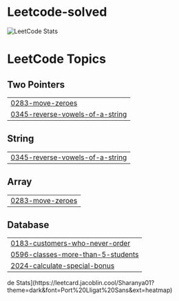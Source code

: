 # Leetcode-solved
![LeetCode Stats](https://leetcard.jacoblin.cool/Sharanya01?theme=dark&font=Port%20Lligat%20Sans&ext=heatmap)

<!---LeetCode Topics Start-->
# LeetCode Topics
## Two Pointers
|  |
| ------- |
| [0283-move-zeroes](https://github.com/sharanyazx/Leetcode-solved/tree/master/0283-move-zeroes) |
| [0345-reverse-vowels-of-a-string](https://github.com/sharanyazx/Leetcode-solved/tree/master/0345-reverse-vowels-of-a-string) |
## String
|  |
| ------- |
| [0345-reverse-vowels-of-a-string](https://github.com/sharanyazx/Leetcode-solved/tree/master/0345-reverse-vowels-of-a-string) |
## Array
|  |
| ------- |
| [0283-move-zeroes](https://github.com/sharanyazx/Leetcode-solved/tree/master/0283-move-zeroes) |
## Database
|  |
| ------- |
| [0183-customers-who-never-order](https://github.com/sharanyazx/Leetcode-solved/tree/master/0183-customers-who-never-order) |
| [0596-classes-more-than-5-students](https://github.com/sharanyazx/Leetcode-solved/tree/master/0596-classes-more-than-5-students) |
| [2024-calculate-special-bonus](https://github.com/sharanyazx/Leetcode-solved/tree/master/2024-calculate-special-bonus) |
<!---LeetCode Topics End-->de Stats](https://leetcard.jacoblin.cool/Sharanya01?theme=dark&font=Port%20Lligat%20Sans&ext=heatmap)

<!---LeetCode Topics Start-->
